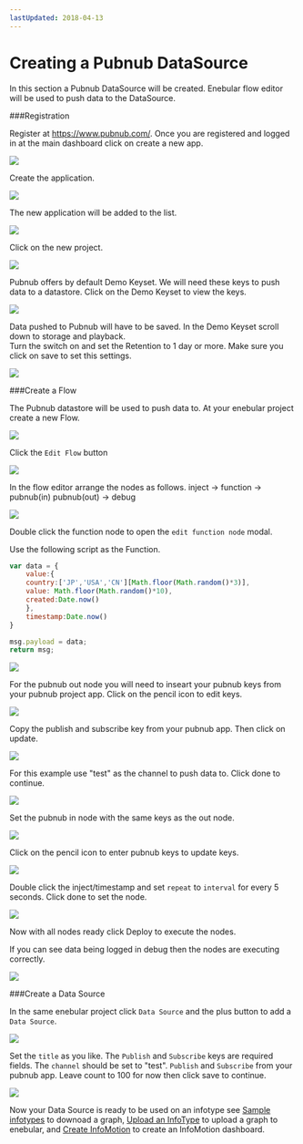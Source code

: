 ```yaml
---
lastUpdated: 2018-04-13
---
```


# Creating a Pubnub DataSource 

In this section a Pubnub DataSource will be created. 
Enebular flow editor will be used to push data to the DataSource. 

###Registration

Register at https://www.pubnub.com/.
Once you are registered and logged in at the main dashboard click on create a new app. 

![](/_asset/images/InfoMotion/datasources/pubnub/pubnub-app-list.png) 

Create the application. 

![](/_asset/images/InfoMotion/datasources/pubnub/create-app.png) 

The new application will be added to the list. 

![](/_asset/images/InfoMotion/datasources/pubnub/pubnub-new-app-list.png) 


Click on the new project.

![](/_asset/images/InfoMotion/datasources/pubnub/pubnub-dashboard.png) 


Pubnub offers by default Demo Keyset. 
We will need these keys to push data to a datastore. 
Click on the Demo Keyset to view the keys. 

![](/_asset/images/InfoMotion/datasources/pubnub/pubnub-keys.png) 


Data pushed to Pubnub will have to be saved. 
In the Demo Keyset scroll down to storage and playback.  
Turn the switch on and set the Retention to 1 day or more. Make sure you click on save to set this settings.  

![](/_asset/images/InfoMotion/datasources/pubnub/pubnub-storage-playback.png) 


###Create a Flow 

The Pubnub datastore will be used to push data to. 
At your enebular project create a new Flow. 

![](/_asset/images/InfoMotion/datasources/pubnub/create-flow.png)

Click the `Edit Flow` button 

![](/_asset/images/InfoMotion/datasources/pubnub/edit-flow.png)


In the flow editor arrange the nodes as follows. 
inject -> function -> pubnub(in) 
pubnub(out) -> debug 

![](/_asset/images/InfoMotion/datasources/pubnub/flow.png)

Double click the function node to open the `edit function node` modal. 

Use the following script as the Function.

```javascript
var data = {
	value:{
    country:['JP','USA','CN'][Math.floor(Math.random()*3)],
    value: Math.floor(Math.random()*10),
    created:Date.now()
	},
	timestamp:Date.now()
}

msg.payload = data; 
return msg;
```

![](/_asset/images/InfoMotion/datasources/pubnub/function-node.png)

For the pubnub out node you will need to inseart your 
pubnub keys from your pubnub project app. Click on the pencil icon to edit keys. 

![](/_asset/images/InfoMotion/datasources/pubnub/pubnub-out-node.png)

Copy the publish and subscribe key from your pubnub app. 
Then click on update. 

![](/_asset/images/InfoMotion/datasources/pubnub/pubnub-out-node-keys.png)


For this example use "test" as the channel to push data to. Click done to continue. 

![](/_asset/images/InfoMotion/datasources/pubnub/pubnub-out-node-complete.png)


Set the pubnub in node with the same keys as the out node. 

![](/_asset/images/InfoMotion/datasources/pubnub/pubnub-in-node-complete.png)


Click on the pencil icon to enter pubnub keys to update keys. 

![](/_asset/images/InfoMotion/datasources/pubnub/pubnub-in-node-keys.png)

Double click the inject/timestamp and set `repeat` to `interval` for every 5 seconds. 
Click done to set the node. 

![](/_asset/images/InfoMotion/datasources/pubnub/timestamp-node.png) 


Now with all nodes ready click Deploy to execute the nodes.

If you can see data being logged in debug then the nodes are executing correctly.

![](/_asset/images/InfoMotion/datasources/pubnub/debug.png) 


###Create a Data Source 

In the same enebular project click `Data Source` and the plus button to add a 
`Data Source`. 

![](/_asset/images/InfoMotion/datasources/pubnub/datasource.png) 


Set the `title` as you like. The `Publish` and `Subscribe` keys are required fields. 
The `channel` should be set to "test". `Publish` and `Subscribe` from your pubnub app. 
Leave count to 100 for now then click save to continue. 

![](/_asset/images/InfoMotion/datasources/pubnub/settings.png) 


Now your Data Source is ready to be used on an infotype see 
[Sample infotypes](./SampleInfoTypes.md) to downoad a graph, 
[Upload an InfoType](./UploadInfoType.md) to upload a graph to enebular, 
and [Create InfoMotion](./CreateInfoMotion.md) to create an InfoMotion dashboard. 
